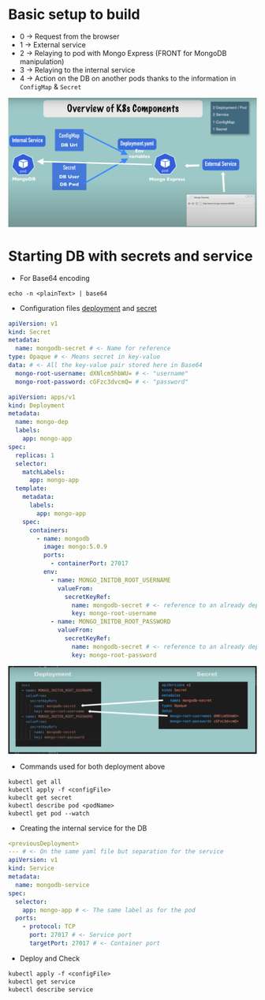 # Basic setup to build

- 0 -> Request from the browser
- 1 -> External service
- 2 -> Relaying to pod with Mongo Express (FRONT for MongoDB manipulation)
- 3 -> Relaying to the internal service
- 4 -> Action on the DB on another pods thanks to the information in `ConfigMap` & `Secret`

![img.png](img.png)


# Starting DB with secrets and service

- For Base64 encoding

```shell
echo -n <plainText> | base64
```

- Configuration files [deployment](mongodb-deployment.yaml) and [secret](mongodb-secret.yaml)

```yaml
apiVersion: v1
kind: Secret
metadata:
  name: mongodb-secret # <- Name for reference
type: Opaque # <- Means secret in key-value
data: # <- All the key-value pair stored here in Base64
  mongo-root-username: dXNlcm5hbWU= # <- "username"
  mongo-root-password: cGFzc3dvcmQ= # <- "password"
```

```yaml
apiVersion: apps/v1
kind: Deployment
metadata:
  name: mongo-dep
  labels:
    app: mongo-app
spec:
  replicas: 1
  selector:
    matchLabels:
      app: mongo-app
  template:
    metadata:
      labels:
        app: mongo-app
    spec:
      containers:
        - name: mongodb
          image: mongo:5.0.9
          ports:
            - containerPort: 27017
          env:
            - name: MONGO_INITDB_ROOT_USERNAME
              valueFrom:
                secretKeyRef:
                  name: mongodb-secret # <- reference to an already deployed secret
                  key: mongo-root-username
            - name: MONGO_INITDB_ROOT_PASSWORD
              valueFrom:
                secretKeyRef:
                  name: mongodb-secret # <- reference to an already deployed secret
                  key: mongo-root-password
```

![img_1.png](img_1.png)

- Commands used for both deployment above

```shell
kubectl get all
kubectl apply -f <configFile>
kubeclt get secret
kubectl describe pod <podName>
kubectl get pod --watch
```

- Creating the internal service for the DB

```yaml
<previousDeployment>
--- # <- On the same yaml file but separation for the service
apiVersion: v1
kind: Service
metadata:
  name: mongodb-service
spec:
  selector:
    app: mongo-app # <- The same label as for the pod
  ports:
    - protocol: TCP
      port: 27017 # <- Service port
      targetPort: 27017 # <- Container port
```

- Deploy and Check

```shell
kubectl apply -f <configFile>
kubectl get service
kubectl describe service
```